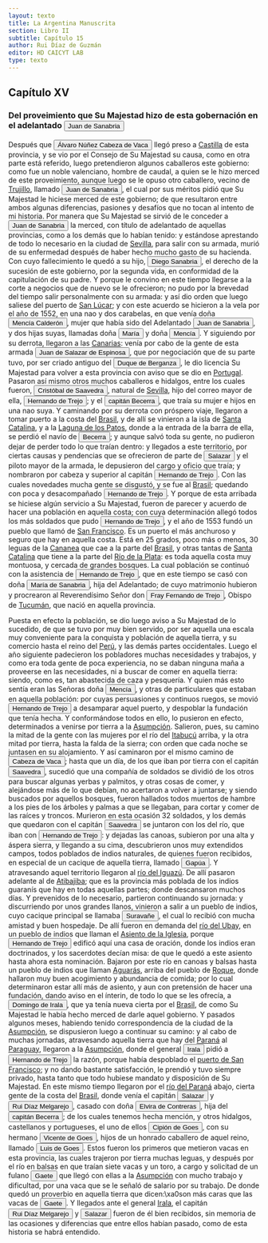 ```yaml
---
layout: texto
title: La Argentina Manuscrita
section: Libro II
subtitle: Capítulo 15
author: Rui Díaz de Guzmán
editor: HD CAICYT LAB
type: texto
---
```


## Capítulo XV
### Del proveimiento que Su Majestad hizo de esta gobernación en el adelantado <button class="balloon" data-balloon-pos="up" data-balloon-length="large" data-balloon="person">Juan de Sanabria</button>


Después que <button class="balloon" data-balloon-pos="up" data-balloon-length="large" data-balloon="person">Álvaro Núñez Cabeza de Vaca</button> llegó preso a <a href="https://recogito.pelagios.org/document/wzqxhk0h3vpikm/part/1/edit#193a1d89-48d1-4019-be38-ed5649dba8f2" target="_blank">Castilla</a> de esta provincia, y se vio por el Consejo de Su Majestad su causa, como en otra parte está referido, luego pretendieron algunos caballeros este gobierno: como fue un noble valenciano, hombre de caudal, a quien se le hizo merced de este proveimiento, aunque luego se le opuso otro caballero, vecino de <a href="https://recogito.pelagios.org/document/wzqxhk0h3vpikm/part/1/edit#fa6b8673-0b82-44a8-9f02-624bdbc3c591" target="_blank">Trujillo</a>, llamado <button class="balloon" data-balloon-pos="up" data-balloon-length="large" data-balloon="person">Juan de Sanabria</button>, el cual por sus méritos pidió que Su Majestad le hiciese merced de este gobierno; de que resultaron entre ambos algunas diferencias, pasiones y desafíos que no tocan al intento de mi historia. Por manera que Su Majestad se sirvió de le conceder a <button class="balloon" data-balloon-pos="up" data-balloon-length="large" data-balloon="person">Juan de Sanabria</button> la merced, con título de adelantado de aquellas provincias, como a los demás que lo habían tenido: y estándose aprestando de todo lo necesario en la ciudad de <a href="https://recogito.pelagios.org/document/wzqxhk0h3vpikm/part/1/edit#603e8607-9a19-46e1-98a9-4c8caf8f3918" target="_blank">Sevilla</a>, para salir con su armada, murió de su enfermedad después de haber hecho mucho gasto de su hacienda. Con cuyo fallecimiento le quedó a su hijo, <button class="balloon" data-balloon-pos="up" data-balloon-length="large" data-balloon="person">Diego Sanabria</button>, el derecho de la sucesión de este gobierno, por la segunda vida, en conformidad de la capitulación de su padre. Y porque le convino en este tiempo llegarse a la corte a negocios que de nuevo se le ofrecieron; no pudo por la brevedad del tiempo salir personalmente con su armada: y así dio orden que luego saliese del puerto de <a href="https://recogito.pelagios.org/document/wzqxhk0h3vpikm/part/1/edit#79b29534-1443-462d-99d7-59908148cabf" target="_blank">San Lúcar</a>; y con este acuerdo se hicieron a la vela por el año de 1552, en una nao y dos carabelas, en que venía doña <button class="balloon" data-balloon-pos="up" data-balloon-length="large" data-balloon="person">Mencía Calderón</button>, mujer que había sido del Adelantado <button class="balloon" data-balloon-pos="up" data-balloon-length="large" data-balloon="person">Juan de Sanabria</button>, y dos hijas suyas, llamadas doña <button class="balloon" data-balloon-pos="up" data-balloon-length="large" data-balloon="person">María</button> y doña <button class="balloon" data-balloon-pos="up" data-balloon-length="large" data-balloon="person">Mencía</button>. Y siguiendo por su derrota, llegaron a las <a href="https://recogito.pelagios.org/document/wzqxhk0h3vpikm/part/1/edit#e66050ab-1e72-45c8-af4f-878ad50db417" target="_blank">Canarias</a>: venía por cabo de la gente de esta armada <button class="balloon" data-balloon-pos="up" data-balloon-length="large" data-balloon="person">Juan de Salazar de Espinosa</button>, que por negociación que de su parte tuvo, por ser criado antiguo del <button class="balloon" data-balloon-pos="up" data-balloon-length="large" data-balloon="person">Duque de Berganza</button>, le dio licencia Su Majestad para volver a esta provincia con aviso que se dio en <a href="https://recogito.pelagios.org/document/wzqxhk0h3vpikm/part/1/edit#8b5ca8b6-f8fe-489d-907f-c2f16bda0e4b" target="_blank">Portugal</a>. Pasaron así mismo otros muchos caballeros e hidalgos, entre los cuales fueron, <button class="balloon" data-balloon-pos="up" data-balloon-length="large" data-balloon="person">Cristóbal de Saavedra</button>, natural de <a href="https://recogito.pelagios.org/document/wzqxhk0h3vpikm/part/1/edit#631fecad-76b2-4e59-92ac-13016875e893" target="_blank">Sevilla</a>, hijo del correo mayor de ella, <button class="balloon" data-balloon-pos="up" data-balloon-length="large" data-balloon="person">Hernando de Trejo</button>; y el <button class="balloon" data-balloon-pos="up" data-balloon-length="large" data-balloon="person">capitán Becerra</button>, que traía su mujer e hijos en una nao suya. Y caminando por su derrota con próspero viaje, llegaron a tomar puerto a la costa del <a href="https://recogito.pelagios.org/document/wzqxhk0h3vpikm/part/1/edit#e550ec31-c0d3-4865-b9e5-0649e33f7628" target="_blank">Brasil</a>, y de allí se vinieron a la isla de <a href="https://recogito.pelagios.org/document/wzqxhk0h3vpikm/part/1/edit#e92837e4-8c2e-4f16-9278-88d9bad29c9f" target="_blank">Santa Catalina</a>, y a la <a href="https://recogito.pelagios.org/document/wzqxhk0h3vpikm/part/1/edit#296063dc-a9bb-4fe8-aee0-0c927870bc9a" target="_blank">Laguna de los Patos</a>, donde a la entrada de la barra de ella, se perdió el navío de <button class="balloon" data-balloon-pos="up" data-balloon-length="large" data-balloon="person">Becerra</button>; y aunque salvó toda su gente, no pudieron dejar de perder todo lo que traían dentro: y llegados a este territorio, por ciertas causas y pendencias que se ofrecieron de parte de <button class="balloon" data-balloon-pos="up" data-balloon-length="large" data-balloon="person">Salazar</button> y el piloto mayor de la armada, le depusieron del cargo y oficio que traía; y nombraron por cabeza y superior al capitán <button class="balloon" data-balloon-pos="up" data-balloon-length="large" data-balloon="person">Hernando de Trejo</button>. Con las cuales novedades mucha gente se disgustó, y se fue al <a href="https://recogito.pelagios.org/document/wzqxhk0h3vpikm/part/1/edit#a8997479-0289-431b-bfeb-17cdfaa498f4" target="_blank">Brasil</a>; quedando con poca y desacompañado <button class="balloon" data-balloon-pos="up" data-balloon-length="large" data-balloon="person">Hernando de Trejo</button>. Y porque de esta arribada se hiciese algún servicio a Su Majestad, fueron de parecer y acuerdo de hacer una población en aquella costa; con cuya determinación allegó todos los más soldados que pudo <button class="balloon" data-balloon-pos="up" data-balloon-length="large" data-balloon="person">Hernando de Trejo</button>, y el año de 1553 fundó un pueblo que llamó de <a href="https://recogito.pelagios.org/document/wzqxhk0h3vpikm/part/1/edit#31e9c77b-d965-438d-95b4-931bea4a73cd" target="_blank">San Francisco</a>. Es un puerto el más anchuroso y seguro que hay en aquella costa. Está en 25 grados, poco más o menos, 30 leguas de la <a href="https://recogito.pelagios.org/document/wzqxhk0h3vpikm/part/1/edit#c22684c5-ed62-4289-87f9-fd18f09c6013" target="_blank">Cananea</a> que cae a la parte del <a href="https://recogito.pelagios.org/document/wzqxhk0h3vpikm/part/1/edit#d9bd53c3-666f-49cc-9db0-b39f30afcceb" target="_blank">Brasil</a>, y otras tantas de <a href="https://recogito.pelagios.org/document/wzqxhk0h3vpikm/part/1/edit#08dbe074-f251-4fa1-9bb3-2a2d36a5a4fc" target="_blank">Santa Catalina</a> que tiene a la parte del <a href="https://recogito.pelagios.org/document/wzqxhk0h3vpikm/part/1/edit#438465f4-566c-493b-8e6c-1a0a5d53453a" target="_blank">Río de la Plata</a>: es toda aquella costa muy montuosa, y cercada de grandes bosques. La cual población se continuó con la asistencia de <button class="balloon" data-balloon-pos="up" data-balloon-length="large" data-balloon="person">Hernando de Trejo</button>, que en este tiempo se casó con doña <button class="balloon" data-balloon-pos="up" data-balloon-length="large" data-balloon="person">María de Sanabria</button>, hija del Adelantado; de cuyo matrimonio hubieron y procrearon al Reverendísimo Señor don <button class="balloon" data-balloon-pos="up" data-balloon-length="large" data-balloon="person">Fray Fernando de Trejo</button>, Obispo de <a href="https://recogito.pelagios.org/document/wzqxhk0h3vpikm/part/1/edit#2d835e1e-f03c-4f37-8562-cce595e2c546" target="_blank">Tucumán</a>, que nació en aquella provincia.

Puesta en efecto la población, se dio luego aviso a Su Majestad de lo sucedido, de que se tuvo por muy bien servido, por ser aquella una escala muy conveniente para la conquista y población de aquella tierra, y su comercio hasta el reino del <a href="https://recogito.pelagios.org/document/wzqxhk0h3vpikm/part/1/edit#6192a8e4-92a7-4625-815e-c5e22dbff412" target="_blank">Perú</a>, y las demás partes occidentales. Luego el año siguiente padecieron los pobladores muchas necesidades y trabajos, y como era toda gente de poca experiencia, no se daban ninguna maña a proveerse en las necesidades, ni a buscar de comer en aquella tierra: siendo, como es, tan abastecida de caza y pesquería. Y quien más esto sentía eran las Señoras doña <button class="balloon" data-balloon-pos="up" data-balloon-length="large" data-balloon="person">Mencía</button>, y otras de particulares que estaban en aquella población: por cuyas persuasiones y continuos ruegos, se movió <button class="balloon" data-balloon-pos="up" data-balloon-length="large" data-balloon="person">Hernando de Trejo</button> a desamparar aquel puerto, y despoblar la fundación que tenía hecha. Y conformándose todos en ello, lo pusieron en efecto, determinados a venirse por tierra a la <a href="https://recogito.pelagios.org/document/wzqxhk0h3vpikm/part/1/edit#c8f7e356-1bcb-4377-a43a-96a28e5ff34c" target="_blank">Asumpción</a>. Salieron, pues, su camino la mitad de la gente con las mujeres por el río del <a href="https://recogito.pelagios.org/document/wzqxhk0h3vpikm/part/1/edit#e34202ac-6b41-460b-885c-3a39e979f09d" target="_blank">Itabucú</a> arriba, y la otra mitad por tierra, hasta la falda de la sierra; con orden que cada noche se juntasen en su alojamiento. Y así caminaron por el mismo camino de <button class="balloon" data-balloon-pos="up" data-balloon-length="large" data-balloon="person">Cabeza de Vaca</button>; hasta que un día, de los que iban por tierra con el capitán <button class="balloon" data-balloon-pos="up" data-balloon-length="large" data-balloon="person">Saavedra</button>, sucedió que una compañía de soldados se dividió de los otros para buscar algunas yerbas y palmitos, y otras cosas de comer, y alejándose más de lo que debían, no acertaron a volver a juntarse; y siendo buscados por aquellos bosques, fueron hallados todos muertos de hambre a los pies de los árboles y palmas a que se llegaban, para cortar y comer de las raíces y troncos. Murieron en esta ocasión 32 soldados, y los demás que quedaron con el capitán <button class="balloon" data-balloon-pos="up" data-balloon-length="large" data-balloon="person">Saavedra</button> se juntaron con los del río, que iban con <button class="balloon" data-balloon-pos="up" data-balloon-length="large" data-balloon="person">Hernando de Trejo</button>: y dejadas las canoas, subieron por una alta y áspera sierra, y llegando a su cima, descubrieron unos muy extendidos campos, todos poblados de indios naturales, de quienes fueron recibidos, en especial de un cacique de aquella tierra, llamado <button class="balloon" data-balloon-pos="up" data-balloon-length="large" data-balloon="person">Gapúa</button>. Y atravesando aquel territorio llegaron al <a href="https://recogito.pelagios.org/document/wzqxhk0h3vpikm/part/1/edit#d502dc13-fe91-464a-a0db-301b8d424cf6" target="_blank">río del Iguazú</a>. De allí pasaron adelante al de <a href="https://recogito.pelagios.org/document/wzqxhk0h3vpikm/part/1/edit#923ae84b-1d13-4564-9630-8674335272ff" target="_blank">Atibajiba</a>; que es la provincia más poblada de los indios guaranís que hay en todas aquellas partes; donde descansaron muchos días. Y prevenidos de lo necesario, partieron continuando su jornada: y discurriendo por unos grandes llanos, vinieron a salir a un pueblo de indios, cuyo cacique principal se llamaba <button class="balloon" data-balloon-pos="up" data-balloon-length="large" data-balloon="person">Suravañe</button>, el cual lo recibió con mucha amistad y buen hospedaje. De allí fueron en demanda del <a href="https://recogito.pelagios.org/document/wzqxhk0h3vpikm/part/1/edit#e2e42ec8-b34f-4d77-9992-fc4320441e64" target="_blank">río del Ubay</a>, en un pueblo de indios que llaman el <a href="https://recogito.pelagios.org/document/wzqxhk0h3vpikm/part/1/edit#a51ba33c-2e61-416a-a402-bee28f3ed8ad" target="_blank">Asiento de la Iglesia</a>, porque <button class="balloon" data-balloon-pos="up" data-balloon-length="large" data-balloon="person">Hernando de Trejo</button> edificó aquí una casa de oración, donde los indios eran doctrinados, y los sacerdotes decían misa: de que le quedó a este asiento hasta ahora esta nominación. Bajaron por este río en canoas y balsas hasta un pueblo de indios que llaman <a href="https://recogito.pelagios.org/document/wzqxhk0h3vpikm/part/1/edit#f6c2f4e3-5e1a-4c9a-9caf-29a5f881d9b4" target="_blank">Aguarás</a>, arriba del pueblo de <a href="https://recogito.pelagios.org/document/wzqxhk0h3vpikm/part/1/edit#12756ae3-d070-45cd-98a9-f5c59afa79f4" target="_blank">Roque</a>, donde hallaron muy buen acogimiento y abundancia de comida; por lo cual determinaron estar allí más de asiento, y aun con pretensión de hacer una fundación, dando aviso en el ínterin, de todo lo que se les ofrecía, a <button class="balloon" data-balloon-pos="up" data-balloon-length="large" data-balloon="person">Domingo de Irala</button>, que ya tenía nueva cierta por el <a href="https://recogito.pelagios.org/document/wzqxhk0h3vpikm/part/1/edit#dd8fdb7b-f405-4057-8186-bce522f11ca1" target="_blank">Brasil</a>, de como Su Majestad le había hecho merced de darle aquel gobierno. Y pasados algunos meses, habiendo tenido correspondencia de la ciudad de la <a href="https://recogito.pelagios.org/document/wzqxhk0h3vpikm/part/1/edit#225adbc4-3963-4282-9321-9b4b07fbf56f" target="_blank">Asumpción</a>, se dispusieron luego a continuar su camino: y al cabo de muchas jornadas, atravesando aquella tierra que hay del <a href="https://recogito.pelagios.org/document/wzqxhk0h3vpikm/part/1/edit#84cf54c4-b080-4c1a-aad7-fb01559f1b1a" target="_blank">Paraná</a> al <a href="https://recogito.pelagios.org/document/wzqxhk0h3vpikm/part/1/edit#8ade5828-924a-4a6b-909b-f10c1e657791" target="_blank">Paraguay</a>, llegaron a la <a href="https://recogito.pelagios.org/document/wzqxhk0h3vpikm/part/1/edit#aa77508d-a5eb-40ef-b300-58a2c4db91cb" target="_blank">Asumpción</a>, donde el general <button class="balloon" data-balloon-pos="up" data-balloon-length="large" data-balloon="person">Irala</button> pidió a <button class="balloon" data-balloon-pos="up" data-balloon-length="large" data-balloon="person">Hernando de Trejo</button> la razón, porque había despoblado el <a href="https://recogito.pelagios.org/document/wzqxhk0h3vpikm/part/1/edit#728d72f1-fad8-4459-b7f4-ce1908f1fbac" target="_blank">puerto de San Francisco</a>; y no dando bastante satisfacción, le prendió y tuvo siempre privado, hasta tanto que todo hubiese mandato y disposición de Su Majestad. En este mismo tiempo llegaron por el <a href="https://recogito.pelagios.org/document/wzqxhk0h3vpikm/part/1/edit#2bf398d9-5bb5-46d8-9421-cb118109f121" target="_blank">río del Paraná</a> abajo, cierta gente de la costa del <a href="https://recogito.pelagios.org/document/wzqxhk0h3vpikm/part/1/edit#bba12933-cbb2-4c25-8495-a21202470f55" target="_blank">Brasil</a>, donde venía el capitán <button class="balloon" data-balloon-pos="up" data-balloon-length="large" data-balloon="person">Salazar</button> y <button class="balloon" data-balloon-pos="up" data-balloon-length="large" data-balloon="person">Rui Díaz Melgarejo</button>, casado con doña <button class="balloon" data-balloon-pos="up" data-balloon-length="large" data-balloon="person">Elvira de Contreras</button>, hija del <button class="balloon" data-balloon-pos="up" data-balloon-length="large" data-balloon="person">capitán Becerra</button>; de los cuales tenemos hecha mención, y otros hidalgos, castellanos y portugueses, el uno de ellos <button class="balloon" data-balloon-pos="up" data-balloon-length="large" data-balloon="person">Cipión de Goes</button>, con su hermano <button class="balloon" data-balloon-pos="up" data-balloon-length="large" data-balloon="person">Vicente de Goes</button>, hijos de un honrado caballero de aquel reino, llamado <button class="balloon" data-balloon-pos="up" data-balloon-length="large" data-balloon="person">Luis de Goes</button>. Estos fueron los primeros que metieron vacas en esta provincia, las cuales trajeron por tierra muchas leguas, y después por el río en balsas en que traían siete vacas y un toro, a cargo y solicitad de un fulano <button class="balloon" data-balloon-pos="up" data-balloon-length="large" data-balloon="person">Gaete</button> que llegó con ellas a la <a href="https://recogito.pelagios.org/document/wzqxhk0h3vpikm/part/1/edit#bcfaeae5-d29c-4b71-ab82-acb601219e86" target="_blank">Asumpción</a> con mucho trabajo y dificultad, por una vaca que se le señaló de salario por su trabajo. De donde quedó un proverbio en aquella tierra que dicen:\xa0son más caras que las vacas de <button class="balloon" data-balloon-pos="up" data-balloon-length="large" data-balloon="person">Gaete</button>. Y llegados ante el general <a href="https://recogito.pelagios.org/document/wzqxhk0h3vpikm/part/1/edit#68f17475-9051-4e27-898f-678dcb22eb1b" target="_blank">Irala</a>, el capitán <button class="balloon" data-balloon-pos="up" data-balloon-length="large" data-balloon="person">Rui Díaz Melgarejo</button> y <button class="balloon" data-balloon-pos="up" data-balloon-length="large" data-balloon="person">Salazar</button> fueron de él bien recibidos, sin memoria de las ocasiones y diferencias que entre ellos habían pasado, como de esta historia se habrá entendido.